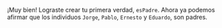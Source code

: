 ¡Muy bien! Lograste crear tu primera verdad, `esPadre`. Ahora ya podemos afirmar que los individuos `Jorge`, `Pablo`, `Ernesto` y `Eduardo`, son padres.